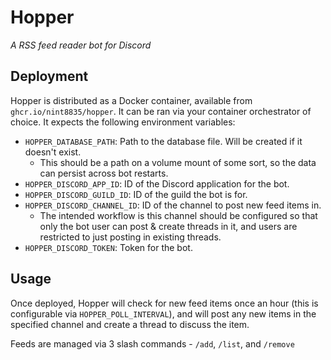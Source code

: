 # Hopper

_A RSS feed reader bot for Discord_

## Deployment

Hopper is distributed as a Docker container, available from `ghcr.io/nint8835/hopper`. It can be ran via your container orchestrator of choice. It expects the following environment variables:

- `HOPPER_DATABASE_PATH`: Path to the database file. Will be created if it doesn't exist.
  - This should be a path on a volume mount of some sort, so the data can persist across bot restarts.
- `HOPPER_DISCORD_APP_ID`: ID of the Discord application for the bot.
- `HOPPER_DISCORD_GUILD_ID`: ID of the guild the bot is for.
- `HOPPER_DISCORD_CHANNEL_ID`: ID of the channel to post new feed items in.
  - The intended workflow is this channel should be configured so that only the bot user can post & create threads in it, and users are restricted to just posting in existing threads.
- `HOPPER_DISCORD_TOKEN`: Token for the bot.

## Usage

Once deployed, Hopper will check for new feed items once an hour (this is configurable via `HOPPER_POLL_INTERVAL`), and will post any new items in the specified channel and create a thread to discuss the item.

Feeds are managed via 3 slash commands - `/add`, `/list`, and `/remove`
